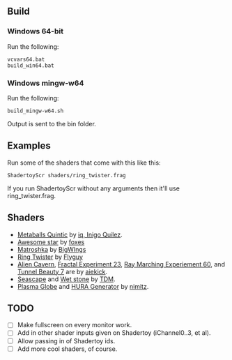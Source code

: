 ## Build
### Windows 64-bit
Run the following:
```
vcvars64.bat
build_win64.bat
```
### Windows mingw-w64
Run the following:
```
build_mingw-w64.sh
```

Output is sent to the bin folder.

## Examples
Run some of the shaders that come with this like this:
```
ShadertoyScr shaders/ring_twister.frag
```
If you run ShadertoyScr without any arguments then it'll use ring_twister.frag.

## Shaders
- [Metaballs Quintic](https://www.shadertoy.com/view/ld2GRz) by [iq, Inigo Quilez](http://www.iquilezles.org).
- [Awesome star](https://www.shadertoy.com/view/4lfSzS) by [foxes](www.panteleymonov.ru)
- [Matroshka](https://www.shadertoy.com/view/XlcSzM) by [BigWIngs](https://www.shadertoy.com/user/BigWIngs)
- [Ring Twister](https://www.shadertoy.com/view/Xt23z3) by [Flyguy](https://www.shadertoy.com/user/Flyguy)
- [Alien Cavern](https://www.shadertoy.com/view/XljGR3), [Fractal Experiment 23](https://www.shadertoy.com/view/MlcXRl), [Ray Marching Experiement 60](https://www.shadertoy.com/view/lttXDn), and [Tunnel Beauty 7](https://www.shadertoy.com/view/XltSDn) are by [aiekick](https://www.shadertoy.com/user/aiekick).
- [Seascape](https://www.shadertoy.com/view/Ms2SD1) and [Wet stone](https://www.shadertoy.com/view/ldSSzV) by [TDM](https://www.shadertoy.com/user/TDM).
- [Plasma Globe](https://www.shadertoy.com/view/XsjXRm) and [HURA Generator](https://www.shadertoy.com/view/MtlXD8) by [nimitz](https://www.shadertoy.com/user/nimitz).

## TODO
- [ ] Make fullscreen on every monitor work.
- [ ] Add in other shader inputs given on Shadertoy (iChannel0..3, et al).
- [ ] Allow passing in of Shadertoy ids.
- [ ] Add more cool shaders, of course.
